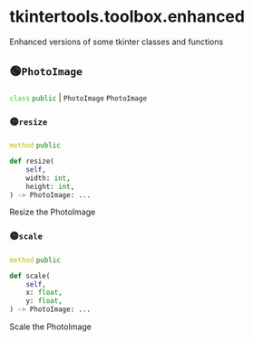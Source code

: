 # tkintertools.toolbox.enhanced

Enhanced versions of some tkinter classes and functions

## 🟢`PhotoImage`



<code style='color: limegreen;'>class</code> <code style='color: green;'>public</code> | `PhotoImage` `PhotoImage`

### 🟡`resize`


<code style='color: #BBBB00;'>method</code> <code style='color: green;'>public</code>

```python
def resize(
    self,
    width: int,
    height: int,
) -> PhotoImage: ...
```
Resize the PhotoImage

### 🟡`scale`


<code style='color: #BBBB00;'>method</code> <code style='color: green;'>public</code>

```python
def scale(
    self,
    x: float,
    y: float,
) -> PhotoImage: ...
```
Scale the PhotoImage



